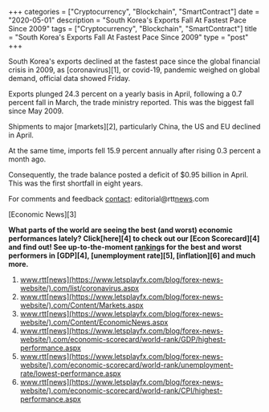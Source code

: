 +++
categories = ["Cryptocurrency", "Blockchain", "SmartContract"]
date = "2020-05-01"
description = "South Korea's Exports Fall At Fastest Pace Since 2009"
tags = ["Cryptocurrency", "Blockchain", "SmartContract"]
title = "South Korea's Exports Fall At Fastest Pace Since 2009"
type = "post"
+++

South Korea's exports declined at the fastest pace since the global
financial crisis in 2009, as [coronavirus][1], or covid-19, pandemic
weighed on global demand, official data showed Friday.

Exports plunged 24.3 percent on a yearly basis in April, following a 0.7
percent fall in March, the trade ministry reported. This was the biggest
fall since May 2009.

Shipments to major [markets][2], particularly China, the US and EU
declined in April.

At the same time, imports fell 15.9 percent annually after rising 0.3
percent a month ago.

Consequently, the trade balance posted a deficit of $0.95 billion in
April. This was the first shortfall in eight years.

For comments and feedback [contact](https://www.playgroundfx.com/contact/): editorial@rtt[news](https://www.letsplayfx.com/blog/forex-news-website/).com

[Economic News][3]

 **What parts of the world are seeing the best (and worst) economic
performances lately? Click[here][4] to check out our [Econ Scorecard][4]
and find out! See up-to-the-moment [ranking](https://www.playgroundfx.com/blog/crypto-exchange-ranking/)s for the best and worst
performers in [GDP][4], [unemployment rate][5], [inflation][6] and much
more.**

   1. www.rtt[news](https://www.letsplayfx.com/blog/forex-news-website/).com/list/coronavirus.aspx
   2. www.rtt[news](https://www.letsplayfx.com/blog/forex-news-website/).com/Content/Markets.aspx
   3. www.rtt[news](https://www.letsplayfx.com/blog/forex-news-website/).com/Content/EconomicNews.aspx
   4. www.rtt[news](https://www.letsplayfx.com/blog/forex-news-website/).com/economic-scorecard/world-rank/GDP/highest-performance.aspx
   5. www.rtt[news](https://www.letsplayfx.com/blog/forex-news-website/).com/economic-scorecard/world-rank/unemployment-rate/lowest-performance.aspx
   6. www.rtt[news](https://www.letsplayfx.com/blog/forex-news-website/).com/economic-scorecard/world-rank/CPI/highest-performance.aspx